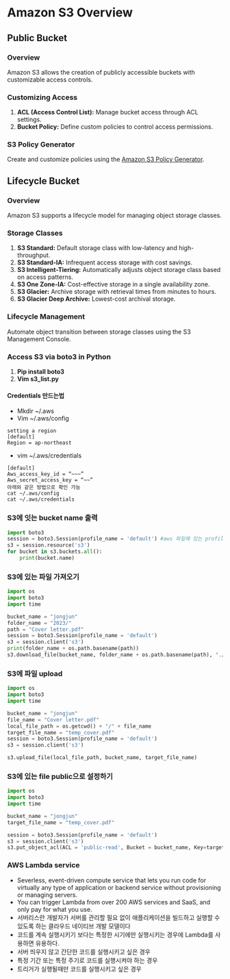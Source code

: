 
# Amazon S3 Overview

## Public Bucket

### Overview
Amazon S3 allows the creation of publicly accessible buckets with customizable access controls.

### Customizing Access
1. **ACL (Access Control List):** Manage bucket access through ACL settings.
2. **Bucket Policy:** Define custom policies to control access permissions.

### S3 Policy Generator
Create and customize policies using the [Amazon S3 Policy Generator](http://awspolicygen.s3.amazonaws.com/policygen.html).

## Lifecycle Bucket

### Overview
Amazon S3 supports a lifecycle model for managing object storage classes.

### Storage Classes
1. **S3 Standard:** Default storage class with low-latency and high-throughput.
2. **S3 Standard-IA:** Infrequent access storage with cost savings.
3. **S3 Intelligent-Tiering:** Automatically adjusts object storage class based on access patterns.
4. **S3 One Zone-IA:** Cost-effective storage in a single availability zone.
5. **S3 Glacier:** Archive storage with retrieval times from minutes to hours.
6. **S3 Glacier Deep Archive:** Lowest-cost archival storage.

### Lifecycle Management
Automate object transition between storage classes using the S3 Management Console.


### Access S3 via boto3 in Python
1.	**Pip install boto3**
2.	**Vim s3_list.py**

#### Credentials 만드는법
* Mkdir ~/.aws
* Vim ~/.aws/config

```ubuntu
setting a region
[default]
Region = ap-northeast
```
* vim ~/.aws/credentials
```ubuntu
[default]
Aws_access_key_id = “~~~”
Aws_secret_access_key = “~~”
아래와 같은 방법으로 확인 가능
cat ~/.aws/config
cat ~/.aws/credentials 
```

### S3에 잇는 bucket name 출력

```python
import boto3
session = boto3.Session(profile_name = 'default') #aws 파일에 있는 profile name
s3 = session.resource('s3')
for bucket in s3.buckets.all():
    print(bucket.name)
```
### S3에 있는 파일 가져오기
```python
import os
import boto3
import time

bucket_name = "jongjun"
folder_name = "2023/"
path = "Cover letter.pdf"
session = boto3.Session(profile_name = 'default')
s3 = session.client('s3')
print(folder_name + os.path.basename(path))
s3.download_file(bucket_name, folder_name + os.path.basename(path), "./" + os.path.basename(path))
```

### S3에 파일 upload
```python
import os
import boto3
import time

bucket_name = "jongjun"
file_name = "Cover letter.pdf"
local_file_path = os.getcwd() + "/" + file_name
target_file_name = "temp_cover.pdf"
session = boto3.Session(profile_name = 'default')
s3 = session.client('s3')

s3.upload_file(local_file_path, bucket_name, target_file_name)
```
                                         
### S3에 있는 file public으로 설정하기

```python
import os
import boto3
import time

bucket_name = "jongjun"
target_file_name = "temp_cover.pdf"

session = boto3.Session(profile_name = 'default')
s3 = session.client('s3')
s3.put_object_acl(ACL = 'public-read', Bucket = bucket_name, Key=target_file_name)
```

### AWS Lambda service
* Severless, event-driven compute service that lets you run code for virtually any type of application or backend service without provisioning or managing servers.
* You can trigger Lambda from over 200 AWS services and SaaS, and only pay for what you use.
* 서버리스란 개발자가 서버를 관리할 필요 없이 애플리케이션을 빌드하고 실행할 수 있도록 하는 클라우드 네이티브 개발 모델이다
* 코드를 계속 실행시키기 보다는 특정한 시기에만 실행시키는 경우에 Lambda를 사용하면 유용하다.
*	서버 띄우지 않고 간단한 코드를 실행시키고 싶은 경우
*	특정 기간 또는 특정 주기로 코드를 실행시켜야 하는 경우
*	트리거가 실행될때만 코드를 실행시키고 싶은 경우



